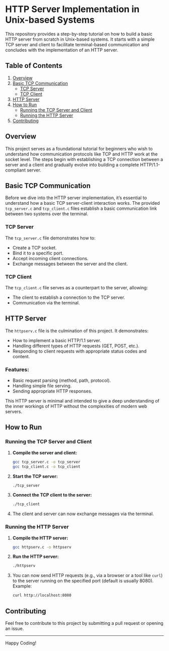 
# HTTP Server Implementation in Unix-based Systems

This repository provides a step-by-step tutorial on how to build a basic HTTP server from scratch in Unix-based systems. It starts with a simple TCP server and client to facilitate terminal-based communication and concludes with the implementation of an HTTP server.

## Table of Contents

1. [Overview](#overview)
2. [Basic TCP Communication](#basic-tcp-communication)
   - [TCP Server](#tcp-server)
   - [TCP Client](#tcp-client)
3. [HTTP Server](#http-server)
4. [How to Run](#how-to-run)
   - [Running the TCP Server and Client](#running-the-tcp-server-and-client)
   - [Running the HTTP Server](#running-the-http-server)
5. [Contributing](#contributing)

## Overview

This project serves as a foundational tutorial for beginners who wish to understand how communication protocols like TCP and HTTP work at the socket level. The steps begin with establishing a TCP connection between a server and a client and gradually evolve into building a complete HTTP/1.1-compliant server.

## Basic TCP Communication

Before we dive into the HTTP server implementation, it’s essential to understand how a basic TCP server-client interaction works. The provided `tcp_server.c` and `tcp_client.c` files establish a basic communication link between two systems over the terminal.

### TCP Server

The `tcp_server.c` file demonstrates how to:
- Create a TCP socket.
- Bind it to a specific port.
- Accept incoming client connections.
- Exchange messages between the server and the client.

### TCP Client

The `tcp_client.c` file serves as a counterpart to the server, allowing:
- The client to establish a connection to the TCP server.
- Communication via the terminal.

## HTTP Server

The `httpserv.c` file is the culmination of this project. It demonstrates:
- How to implement a basic HTTP/1.1 server.
- Handling different types of HTTP requests (GET, POST, etc.).
- Responding to client requests with appropriate status codes and content.

### Features:
- Basic request parsing (method, path, protocol).
- Handling simple file serving.
- Sending appropriate HTTP responses.

This HTTP server is minimal and intended to give a deep understanding of the inner workings of HTTP without the complexities of modern web servers.

## How to Run

### Running the TCP Server and Client

1. **Compile the server and client:**
   ```bash
   gcc tcp_server.c -o tcp_server
   gcc tcp_client.c -o tcp_client
   ```

2. **Start the TCP server:**
   ```bash
   ./tcp_server
   ```

3. **Connect the TCP client to the server:**
   ```bash
   ./tcp_client
   ```

4. The client and server can now exchange messages via the terminal.

### Running the HTTP Server

1. **Compile the HTTP server:**
   ```bash
   gcc httpserv.c -o httpserv
   ```

2. **Run the HTTP server:**
   ```bash
   ./httpserv
   ```

3. You can now send HTTP requests (e.g., via a browser or a tool like `curl`) to the server running on the specified port (default is usually 8080). Example:
   ```bash
   curl http://localhost:8080
   ```

## Contributing

Feel free to contribute to this project by submitting a pull request or opening an issue.

---

Happy Coding!
